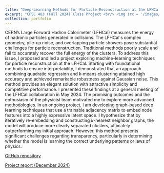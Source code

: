 ```yaml
---
title: "Deep-Learning Methods for Particle Reconstruction at the LFHCal"
excerpt: "CPSC 483 (Fall 2024) Class Project <br/> <img src = '/images/lfhcal_figure.png'>"
collection: portfolio
---
```


CERN’s Large Forward Hadron Calorimeter (LFHCal) measures the energy of hadronic particles generated in collisions. The LFHCal's complex geometry, pile-up noise, and overlapping particle showers pose substantial challenges for particle reconstruction. Traditional methods poorly scale and fail to accurately recover the full energy of the clusters. To address this issue, I proposed and led a project exploring machine-learning techniques for particle reconstruction at the LFHCal. Starting with foundational methods to ensure interpretability, I demonstrated that an approach combining quadratic regression and k-means clustering attained high accuracy and achieved remarkable robustness against Gaussian noise. This method provides an elegant solution with attractive simplicity and competitive performance. I presented these findings at a general meeting of the LFHCal collaboration in May 2024. The promising outcomes and the enthusiasm of the physicist team motivated me to explore more advanced methodologies. In an ongoing project, I am developing graph-based deep learning techniques that use a trainable adjacency matrix to embed node features into a highly expressive latent space. I hypothesize that by iteratively re-embedding and constructing $k$-nearest neighbor graphs, the model will produce more clearly separated clusters, ultimately outperforming my initial approach. However, this method presents significant challenges regarding transparency, particularly in determining whether the model is learning the correct underlying patterns or laws of physics. 

<a href="https://github.com/selma-m/DLG-for-Particle-Reconstruction">GitHub repository</a>

<a href="files/483_project_report.pdf">Project report (December 2024)</a>
